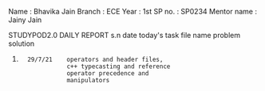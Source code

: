 Name   : Bhavika Jain
Branch : ECE
Year   : 1st
SP no. : SP0234
Mentor name : Jainy Jain

STUDYPOD2.0 DAILY REPORT
s.n      date       today's task                       file name           problem          solution
1.       29/7/21    operators and header files,
                    c++ typecasting and reference 
                    operator precedence and 
                    manipulators

